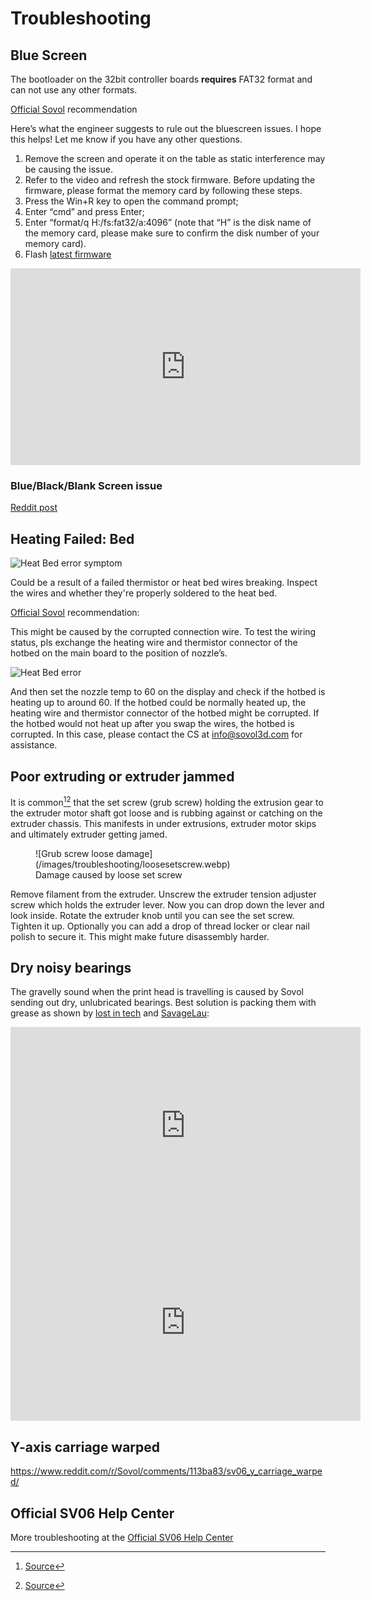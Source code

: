 # Troubleshooting 

## Blue Screen

The bootloader on the 32bit controller boards **requires** FAT32 format and can not use any other formats.

[Official Sovol](https://forum.sovol3d.com/t/new-sv06-failed-first-print-and-now-blue-screen/1791/2?u=blakadder) recommendation

Here’s what the engineer suggests to rule out the bluescreen issues. I hope this helps! Let me know if you have any other questions.

1. Remove the screen and operate it on the table as static interference may be causing the issue.
2. Refer to the video and refresh the stock firmware. Before updating the firmware, please format the memory card by following these steps.
  1. Press the Win+R key to open the command prompt;
  2. Enter “cmd” and press Enter;
  3. Enter “format/q H:/fs:fat32/a:4096” (note that “H” is the disk name of the memory card, please make sure to confirm the disk number of your memory card).
3. Flash [latest firmware](https://sovol3d.com/pages/download)

<iframe width="560" height="315" src="https://www.youtube-nocookie.com/embed/p6l253OJa34" title="YouTube video player" frameborder="0" allow="accelerometer; autoplay; clipboard-write; encrypted-media; gyroscope; picture-in-picture; web-share" allowfullscreen></iframe>

### Blue/Black/Blank Screen issue

[Reddit post](https://www.reddit.com/r/Sovol/comments/12686c3/how_to_troubleshoot_the_blueblackblank_issue_on/?utm_source=share&utm_medium=web2x&context=3)

## Heating Failed: Bed

![Heat Bed error symptom](/images/troubleshooting/heatbederrorissue.webp)

Could be a result of a failed thermistor or heat bed wires breaking. Inspect the wires and whether they're properly soldered to the heat bed.

[Official Sovol](https://forum.sovol3d.com/t/sv-06-heat-bed-causes-error/1564/2?u=blakadder) recommendation:

This might be caused by the corrupted connection wire. To test the wiring status, pls exchange the heating wire and thermistor connector of the hotbed on the main board to the position of nozzle’s.

![Heat Bed error](/images/troubleshooting/heatbederror.webp)

And then set the nozzle temp to 60 on the display and check if the hotbed is heating up to around 60. If the hotbed could be normally heated up, the heating wire and thermistor connector of the hotbed might be corrupted. If the hotbed would not heat up after you swap the wires, the hotbed is corrupted. In this case, please contact the CS at info@sovol3d.com for assistance.

## Poor extruding or extruder jammed 

It is common[^1][^2] that the set screw (grub screw) holding the extrusion gear to the extruder motor shaft got loose and is rubbing against or catching on the extruder chassis. This manifests in under extrusions, extruder motor skips and ultimately extruder getting jamed.

<figure markdown>
  ![Grub screw loose damage](/images/troubleshooting/loosesetscrew.webp)
  <figcaption>Damage caused by loose set screw</figcaption>
</figure>

Remove filament from the extruder. Unscrew the extruder tension adjuster screw which holds the extruder lever. Now you can drop down the lever and look inside. Rotate the extruder knob until you can see the set screw. Tighten it up. Optionally you can add a drop of thread locker or clear nail polish to secure it. This might make future disassembly harder.

## Dry noisy bearings 

The gravelly sound when the print head is travelling is caused by Sovol sending out dry, unlubricated bearings. Best solution is packing them with grease as shown by [lost in tech](https://www.youtube.com/@foundintech) and [SavageLau](https://www.youtube.com/@SavageLau):

<iframe width="560" height="315" src="https://www.youtube-nocookie.com/embed/6-iKoJXXwnM" title="YouTube video player" frameborder="0" allow="accelerometer; autoplay; clipboard-write; encrypted-media; gyroscope; picture-in-picture; web-share" allowfullscreen></iframe>

<iframe width="560" height="315" src="https://www.youtube-nocookie.com/embed/lUvaA4fJWH0" title="YouTube video player" frameborder="0" allow="accelerometer; autoplay; clipboard-write; encrypted-media; gyroscope; picture-in-picture; web-share" allowfullscreen></iframe>

## Y-axis carriage warped

<https://www.reddit.com/r/Sovol/comments/113ba83/sv06_y_carriage_warped/>

## Official SV06 Help Center

More troubleshooting at the  [Official SV06 Help Center](https://sovol3d.com/blogs/news/help-center-sv06)

[^1]: [Source]([https://www.reddit.com/r/Sovol/comments/1144lhc/solved_sv06_gear_stuck/](https://www.reddit.com/r/Sovol/comments/12bewzn/sv06_psa_check_your_extruder_and_apply/))
[^2]: [Source](https://www.reddit.com/r/Sovol/comments/1144lhc/solved_sv06_gear_stuck/)
